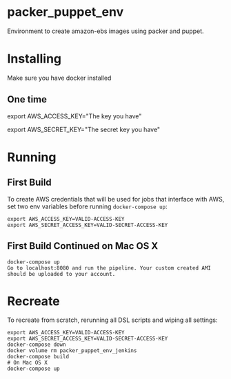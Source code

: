 # packer_puppet_env

Environment to create amazon-ebs images using packer and puppet.

# Installing
Make sure you have docker installed

## One time

export AWS_ACCESS_KEY="The key you have"

export AWS_SECRET_KEY="The secret key you have"

# Running

## First Build

To create AWS credentials that will be used for jobs that interface with AWS, set two env variables
before running `docker-compose up`:

    export AWS_ACCESS_KEY=VALID-ACCESS-KEY
    export AWS_SECRET_ACCESS_KEY=VALID-SECRET-ACCESS-KEY

## First Build Continued on Mac OS X

    docker-compose up
    Go to localhost:8080 and run the pipeline. Your custom created AMI should be uploaded to your account.

# Recreate

To recreate from scratch, rerunning all DSL scripts and wiping all settings:

    export AWS_ACCESS_KEY=VALID-ACCESS-KEY
    export AWS_SECRET_ACCESS_KEY=VALID-SECRET-ACCESS-KEY
    docker-compose down
    docker volume rm packer_puppet_env_jenkins
    docker-compose build
    # On Mac OS X
    docker-compose up
